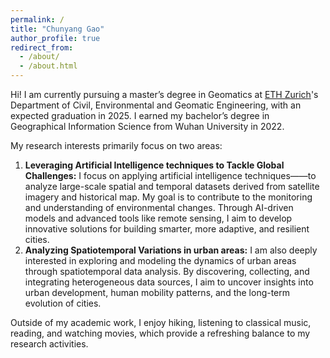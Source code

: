```yaml
---
permalink: /
title: "Chunyang Gao"
author_profile: true
redirect_from: 
  - /about/
  - /about.html
---
```


Hi! I am currently pursuing a master’s degree in Geomatics at [ETH Zurich](https://baug.ethz.ch/en/)'s Department of Civil, Environmental and Geomatic Engineering, with an expected graduation in 2025. I earned my bachelor’s degree in Geographical Information Science from Wuhan University in 2022. 

My research interests primarily focus on two areas:
1. **Leveraging Artificial Intelligence techniques to Tackle Global Challenges:** I focus on applying artificial intelligence techniques——to analyze large-scale spatial and temporal datasets derived from satellite imagery and historical map. My goal is to contribute to the monitoring and understanding of environmental changes. Through AI-driven models and advanced tools like remote sensing, I aim to develop innovative solutions for building smarter, more adaptive, and resilient cities.
2. **Analyzing Spatiotemporal Variations in urban areas:** I am also deeply interested in exploring and modeling the dynamics of urban areas through spatiotemporal data analysis. By discovering, collecting, and integrating heterogeneous data sources, I aim to uncover insights into urban development, human mobility patterns, and the long-term evolution of cities. 

Outside of my academic work, I enjoy hiking, listening to classical music, reading, and watching movies, which provide a refreshing balance to my research activities.